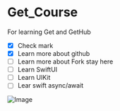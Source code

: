 # Get_Course
For learning Get and GetHub
- [x] Check mark
- [x] Learn more about github
- [ ] Learn more about Fork
stay here
- [ ] Learn SwiftUI
- [ ] Learn UIKit
- [ ] Lear swift async/await
      
![Image](https://github.com/user-attachments/assets/5c0970ad-f7ee-4a61-b586-573d10de455a)
